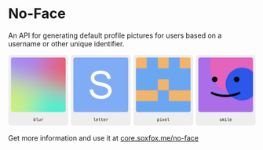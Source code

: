 # No-Face

An API for generating default profile pictures for users based on a username or other unique identifier.

![four styles of default avatar generated by No-Face](docs/styles.png)

Get more information and use it at [core.soxfox.me/no-face](https://core.soxfox.me/no-face)
